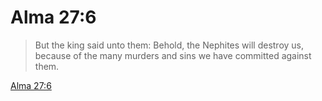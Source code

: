 # Alma 27:6

> But the king said unto them: Behold, the Nephites will destroy us, because of the many murders and sins we have committed against them.

[Alma 27:6](https://www.churchofjesuschrist.org/study/scriptures/bofm/alma/27?lang=eng&id=p6#p6)


